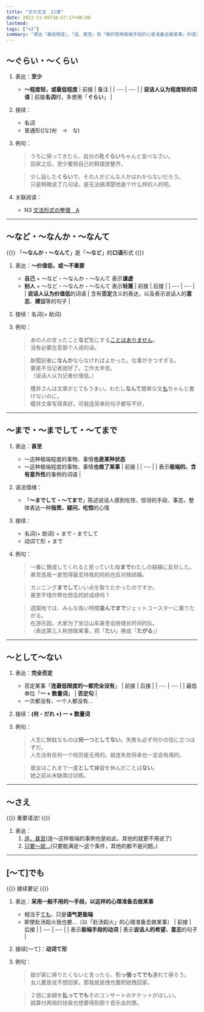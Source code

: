 ```yaml
---
title: "文の文法　21课"
date: 2022-11-05T16:57:17+08:00
lastmod: 
tags: ["n2"]
summary: "表达「最低程度」、「连、甚至」和「做好使用极端手段的心里准备去做某事」的语法"
---
```


## 〜ぐらい・〜くらい
1. 表达：**至少**
    - **〜程度轻，或最低程度**
    | 前接 | 备注 |
    | --- | --- |
    | **说话人认为程度轻的词语** | 前接**名词**时，多使用「**ぐらい**」 |

2. 接续：
    - 名词
    - 普通形([な]~~だ~~　→　な)
3. 例句：
    > うちに帰ってきたら、自分の靴**ぐらい**ちゃんと並べなさい。  
    回家之后，至少要把自己的鞋摆放整齐。

    > 少し話した**くらい**で、その人がどんな人かはわからないだろう。  
    只是稍微说了几句话，是无法搞清楚他是个什么样的人的吧。
4. 关联阅读：
    - N3 [文法形式の整理　A](/n3/a/#くらい--ぐらい)

---
## 〜など・〜なんか・〜なんて

{{<alert>}}
「**〜なんか・〜なんて**」是「**〜など**」的**口语**形式
{{</alert>}}

1. 表达：**〜价值低，或〜不重要**
    - **自己** + 〜など・〜なんか・〜なんて 表示**谦虚**
    - **别人** + 〜など・〜なんか・〜なんて 表示**轻蔑**
    | 前接 | 后接 |
    | --- | --- |
    | **说话人认为价值低**的词语 | 含有**否定**含义的表达，以及表示说话人的**意志**、**建议**等的句子 |

2. 接续：名词(+ 助词)
3. 例句：
    > あの人の言ったこと**など**気にする[ことはありません](/n3/c/#ことはない)。  
    没有必要在意那个人说的话。

    > 新聞記者に**なんか**ならなければよかった。仕事がきつすぎる。  
    要是不当记者就好了。工作太辛苦。  
    （说话人认为记者价值低。）

    > 櫻井さんは文章がとてもうまい。わたし**なんて**簡単な文[も](/n3/a/#も)ちゃんと書けないのに。  
    樱井文章写得真好。可我连简单的句子都写不好。

---
## 〜まで・〜までして・〜てまで
1. 表达：**甚至**
    - 〜这种极端程度的事物、事情**也是某种状态**
    - 〜这种极端程度的事物、事情**也做了某事**
    | 前接 |
    | --- |
    | 表示**极端的、含有意外性**的事例的词语 |
2. 语法情绪：
    - 「**〜までして・〜てまで**」陈述说话人感到吃惊、惊讶的手段、事态，整体表达一种**指责、疑问、吃惊**的心情
3. 接续：
    - 名词(+ 助词) + まで・までして
    - 动词て形 + まで
4. 例句：
    > 一番に賛成してくれると思っていた母**まで**わたしの結婚に反対した。  
    甚至连我一直觉得最支持我的妈妈也反对我结婚。

    > カンニング**までして**いい点を取りたかったのですか。  
    甚至不惜作弊也想去的好成绩吗？

    > 遊園地では、みんな長い時間**並んでまで**ジェットコースターに乗りたがる。  
    在游乐园，大家为了坐过山车甚至会排很长时间的队。  
    （表达第三人称想做某事，把「**たい**」换成「**たがる**」）

---
## 〜として〜ない
1. 表达：**完全否定**
    - 否定某事「**连最低限度的〜都完全没有**」
    | 前接 | 后接 |
    | --- | --- |
    | 最低单位「**一 + 数量词**」 | **否定句** |
    - 一次都没有、一个人都没有...
2. 接续：**(何・だれ +) 一 + 数量词**
3. 例句：
    > 人生に無駄なものは**何一つとしてない**。失敗も必ず何かの役に立つはずだ。  
    人生没有任何一个经历是无用的。就连失败将来也一定会有用的。

    > 彼女はこれまで一度**として**練習を休んだことは**ない**。  
    她之前从未缺席过训练。

---
## 〜さえ
{{<badge>}}
重要语法!
{{</badge>}}
1. 表达：
    1. [连、甚至](/n3/a/#さえ)(连〜这样极端的事例也是如此，其他的就更不用说了)
    2. [只要〜就...](/n3/6/#さえば)(只要能满足〜这个条件，其他的都不是问题。)

---
## [〜て]でも

{{<alert>}}
接续要记
{{</alert>}}

1. 表达：**采用一般不用的〜手段，以这样的心理准备去做某事**
    - 相当于[ても](/minnano/25/#ても主句)，只是**语气更极端**
    - 即使赴汤蹈火我也要...（以「赴汤蹈火」的心理准备去做某事）
    | 前接 | 后接 |
    | --- | --- |
    | 表示**极端手段的动词** | 表示**说话人的希望、意志**的句子 |
2. 接续[〜て]：**动词て形**
3. 例句：
    > 娘が家に帰りたくないと言ったら、**引っ張ってでも**連れて帰ろう。  
    女儿要是说不想回家，那我就是拽也要把她拽回家。

    > ２倍に金額を**払ってでも**そのコンサートのチケットがほしい。  
    就算付两倍的钱我也想要得到那个音乐会的票。
